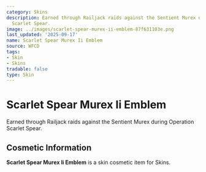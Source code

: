 ```yaml
---
category: Skins
description: Earned through Railjack raids against the Sentient Murex during Operation
  Scarlet Spear.
image: ../images/scarlet-spear-murex-ii-emblem-87f631103e.png
last_updated: '2025-09-17'
name: Scarlet Spear Murex Ii Emblem
source: WFCD
tags:
- Skin
- Skins
tradable: false
type: Skin
---
```


# Scarlet Spear Murex Ii Emblem

Earned through Railjack raids against the Sentient Murex during Operation Scarlet Spear.

## Cosmetic Information

**Scarlet Spear Murex Ii Emblem** is a skin cosmetic item for Skins.

